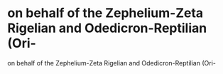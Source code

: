 # on behalf of the Zephelium-Zeta Rigelian and Odedicron-Reptilian (Ori-

on behalf of the Zephelium-Zeta Rigelian and Odedicron-Reptilian (Ori-